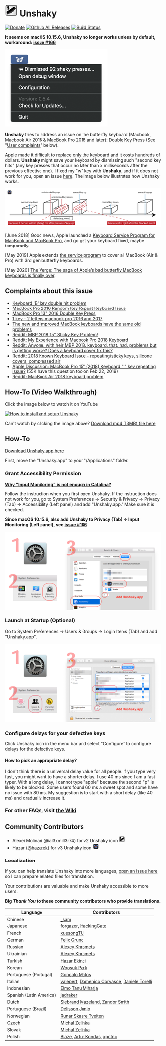 # <img src="README/logo.web.png" alt="Unshaky" height="40"> Unshaky
[![Donate](https://img.shields.io/badge/Donate-PayPal-green.svg)](https://www.paypal.com/cgi-bin/webscr?cmd=_s-xclick&hosted_button_id=JLLGBFQKTTX9W&source=url) [![Github All Releases](https://img.shields.io/github/downloads/aahung/Unshaky/total.svg)](https://github.com/aahung/Unshaky/releases) [![Build Status](https://travis-ci.org/aahung/Unshaky.svg?branch=master)](https://travis-ci.org/aahung/Unshaky)

**It seems on macOS 10.15.6, Unshaky no longer works unless by default, workaround: [issue #166](https://github.com/aahung/Unshaky/issues/166)**

<img src="README/menubar.png" alt="Menubar" width="331">

**Unshaky** tries to address an issue on the butterfly keyboard (Macbook, Macbook Air 2018 & MacBook Pro 2016 and later): Double Key Press (See "[User complaints](#complaints-about-this-issue)" below). 

Apple made it difficult to replace only the keyboard and it costs hundreds of dollars. **Unshaky** might save your keyboard by dismissing such "second key hits" (any key presses that occur no later than x milliseconds after the previous effective one). I fixed my "w" key with **Unshaky**, and if it does not work for you, open an issue [here](https://github.com/aahung/Unshaky/issues). The image below illustrates how Unshaky works.

![How Unshaky works](README/how-unshaky-works.png)

[June 2018] Good news, Apple launched a [Keyboard Service Program for MacBook and MacBook Pro](https://www.apple.com/ca/support/keyboard-service-program-for-macbook-and-macbook-pro/), and go get your keyboard fixed, maybe temporarily.

[May 2019] Apple extends [the service program](https://www.apple.com/ca/support/keyboard-service-program-for-macbook-and-macbook-pro/) to cover all MacBook (Air & Pro) with 3rd gen butterfly keyboards.

[May 2020] [The Verge: The saga of Apple’s bad butterfly MacBook keyboards is finally over](https://www.theverge.com/2020/5/4/21246223/macbook-keyboard-butterfly-magic-pro-apple-design).

## Complaints about this issue

- [Keyboard 'B' key double hit problem](https://www.ifixit.com/Answers/View/402016/Keyboard+%27B%27+key+double+hit+problem)
- [MacBook Pro 2016 Random Key Repeat Keyboard Issue](https://discussions.apple.com/thread/7840547)
- [MacBook Pro 13" 2016 Double Key Press](https://forums.macrumors.com/threads/macbook-pro-13-2016-double-key-press.2025843/)
- [1 key - 2 letters macbook pro 2016 and 2017](https://apple.stackexchange.com/questions/293523/1-key-2-letters-macbook-pro-2016-and-2017)
- [The new and improved MacBook keyboards have the same old problems](https://theoutline.com/post/6409/the-new-and-improved-macbook-keyboards-have-the-same-old-problems?zd=1&zi=4qyu5ngi)
- [Reddit: MBP 2018 15" Sticky Key Problem!](https://www.reddit.com/r/macbook/comments/9n8qkg/mbp_2018_15_sticky_key_problem/)
- [Reddit: My Experience with Macbook Pro 2018 Keyboard](https://www.reddit.com/r/macbook/comments/9n8hgi/my_experience_with_macbook_pro_2018_keyboard/)
- [Reddit: Anyone. with heir MBP 2018. keyboard. that. had. problems but is getting worse? Does a keyboard cover fix this?](https://www.reddit.com/r/macbookpro/comments/a1yul8/anyone_with_heir_mbp_2018_keyboard_that_had/)
- [Reddit: 2018 Known Keyboard Issue - repeating/sticky keys, silicone covers, compressed air](https://www.reddit.com/r/macbookpro/comments/a5jzyu/2018_known_keyboard_issue_repeatingsticky_keys/)
- [Apple Discussion: MacBook Pro 15" (2018) Keyboard "t" key repeating issue?](https://discussions.apple.com/thread/8536157) (55K have this question too on Feb 22, 2019)
- [Reddit: MacBook Air 2018 keyboard problem](https://www.reddit.com/r/macbookair/comments/ak9ptt/macbook_air_2018_keyboard_problem/)

## How-To (Video Walkthrough)

Click the image below to watch it on YouTube

[![How to install and setup Unshaky](https://img.youtube.com/vi/ppaeCBLCfu0/0.jpg)](http://www.youtube.com/watch?v=ppaeCBLCfu0 "How to install and setup Unshaky")

Can't watch by clicking the image above? [Download mp4 (13MB) file here](https://files.nestederror.cf/file/-public-/How%20to%20install%20and%20setup%20Unshaky.mp4)

## How-To

[Download Unshaky.app here](https://github.com/aahung/Unshaky/releases)

First, move the "Unshaky.app" to your "/Applications" folder.

### Grant Accessibility Permission

[**Why "Input Monitoring" is not enough in Catalina?**](https://github.com/aahung/Unshaky/issues/157#issuecomment-669409152)

Follow the instruction when you first open Unshaky. If the instruction does not work for you, go to System Preferences -> Security & Privacy -> Privacy (Tab) -> Accessibility (Left panel) and add "Unshaky.app." Make sure it is checked.

**Since macOS 10.15.6, also add Unshaky to Privacy (Tab) -> Input Monitoring (Left panel), see [issue #166](https://github.com/aahung/Unshaky/issues/166)**

![Grant Accessibility Permission](README/how-to-1.png)

### Launch at Startup (Optional)

Go to System Preferences -> Users & Groups -> Login Items (Tab) and add "Unshaky.app".

![Grant Accessibility Permission](README/how-to-2.png)

### Configure delays for your defective keys

Click Unshaky icon in the menu bar and select "Configure" to configure delays for the defective keys.

#### How to pick an appropriate delay?

I don't think there is a universal delay value for all people. If you type very fast, you might want to have a shorter delay. I use 40 ms since I am a fast typer. With a long delay, I cannot type "apple" because the second "p" is likely to be blocked. Some users found 60 ms a sweet spot and some have no issue with 80 ms. My suggestion is to start with a short delay (like 40 ms) and gradually increase it.

### For other FAQs, visit [the Wiki](https://github.com/aahung/Unshaky/wiki)

## Community Contributors

- Alexei Molinari (@al3xmill3r74) for v2 Unshaky icon <img src="README/logo.v2.png" alt="Unshaky" height="20"> 
- Hazar ([@hazarek](https://github.com/hazarek)) for v3 Unshaky icon <img src="README/logo.v3.png" alt="Unshaky" height="20"> 

### Localization

If you can help translate Unshaky into more languages, [open an issue here](https://github.com/aahung/Unshaky/issues/new/choose) so I can prepare related files for translation.

Your contributions are valuable and make Unshaky accessible to more users.

**Big _Thank You_ to these community contributors who provide translations.**

| Language | Contributors |
| -------- | ------------ |
| Chinese  | [_sam](https://nestederror.com) |
| Japanese | forgazer, [HackingGate](https://github.com/HackingGate) |
| French | [xuesongTU](https://github.com/xuesongTU) |
| German | [Felix Grund](https://github.com/ataraxie) |
| Russian | [Alexey Khromets](https://github.com/akhromets) |
| Ukrainian | [Alexey Khromets](https://github.com/akhromets) |
| Turkish | [Hazar Ekinci](https://github.com/hazarek) |
| Korean | [Woosuk Park](https://github.com/readingsnail) |
| Portuguese (Portugal) | [Gonçalo Matos](https://github.com/GoncaloCdM) |
| Italian | [valepert](https://github.com/valepert), [Domenico Corvasce](https://github.com/domcorvasce), [Daniele Torelli](https://github.com/danieletorelli)
| Indonesian | [Elmo Tanu Miharja](https://github.com/elmotan95)
| Spanish (Latin America) | [jadraker](https://github.com/jadraker) |
| Dutch | [Siebrand Mazeland](https://github.com/siebrand), [Zandor Smith](https://github.com/Zandor300)
| Portuguese (Brazil) | [Délisson Junio](https://github.com/delissonjunio) |
| Norwegian | [Runar Skaare Tveiten](https://github.com/runar) |
| Czech | [Michal Zelinka](https://github.com/username0x0a) |
| Slovak | [Michal Zelinka](https://github.com/username0x0a) |
| Polish | [Blaze](https://github.com/blazeblazeblaze), [Artur Kondas](https://github.com/youshy), [xpctnc](https://github.com/xpctnc) |

